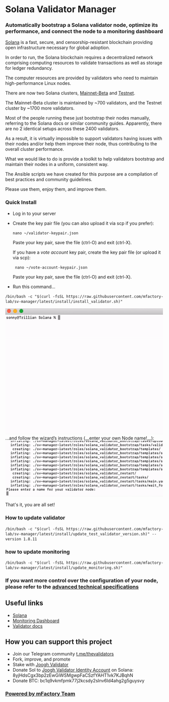 # Solana Validator Manager

### Automatically bootstrap a Solana validator node, optimize its performance, and connect the node to a monitoring dashboard

[Solana](https://solana.com/) is a fast, secure, and censorship-resistant blockchain providing open infrastructure necessary for global adoption.

In order to run, the Solana blockchain requires a decentralized network comprising computing resources to validate transactions as well as storage for ledger redundancy.

The computer resources are provided by validators who need to maintain high-performance Linux nodes.

There are now two Solana clusters, [Mainnet-Beta](https://explorer.solana.com/)  and [Testnet](https://explorer.solana.com/?cluster=testnet).

The Mainnet-Beta cluster is maintained by ~700 validators, and the Testnet cluster by ~1700 more validators.

Most of the people running these just bootstrap their nodes manually, referring to the Solana docs or similar community guides. Apparently, there are no 2 identical setups across these 2400 validators.

As a result, it is virtually impossible to support validators having issues with their nodes and/or help them improve their node, thus contributing to the overall cluster performance.

What we would like to do is provide a toolkit to help validators bootstrap and maintain their nodes in a uniform, consistent way.

The Ansible scripts we have created for this purpose are a compilation of best practices and community guidelines.

Please use them, enjoy them, and improve them.

### Quick Install

* Log in to your server
* Create the key pair file (you can also upload it via scp if you prefer):
  ````shell
  nano ~/validator-keypair.json
  ````   
  Paste your key pair, save the file (ctrl-O) and exit (ctrl-X).


  If you have a *vote account* key pair, create the key pair file (or upload it via scp):
  ````shell
   nano ~/vote-account-keypair.json
  ````  
  Paste your key pair, save the file (ctrl-O) and exit (ctrl-X).
* Run this command…

````shell
/bin/bash -c "$(curl -fsSL https://raw.githubusercontent.com/mfactory-lab/sv-manager/latest/install/install_validator.sh)"
````
  <img src="docs/launch.gif" width=500>
…and follow the wizard’s instructions (__enter your own Node name!__):

  <img src="docs/wizard.gif" width=500>

That's it, you are all set!

### How to update validator

````shell
/bin/bash -c "$(curl -fsSL https://raw.githubusercontent.com/mfactory-lab/sv-manager/latest/install/update_test_validator_version.sh)" --version 1.8.11
````

### how to update monitoring

````shell
/bin/bash -c "$(curl -fsSL https://raw.githubusercontent.com/mfactory-lab/sv-manager/latest/install/update_monitoring.sh)" 
````


### If you want more control over the configuration of your node, please refer to the [advanced technical specifications](docs/advanced.md)


## Useful links

* [Solana](https://solana.com/)
* [Monitoring Dashboard](https://solana.thevalidators.io/)
* [Validator docs](https://docs.solana.com/running-validator)

## How you can support this project

- Join our Telegram community [t.me/thevalidators](https://t.me/thevalidators)
- Fork, improve, and promote
- Stake with [Joogh Validator](https://solanabeach.io/validator/DPmsofVJ1UMRZADgwYAHotJnazMwohHzRHSoomL6Qcao)
- Donate Sol to [Joogh Validator Identity Account](https://joogh.io) on Solana: 8yjHdsCgx3bp2zEwGiWSMgwpFaCSzfYAHT1vk7KJBqhN
- Donate BTC: bc1q9vkmfpmk77j2kcsdy2slnv6ld4ahg2g5guysvy

### [Powered by mFactory Team](https://mfactory.tech)
